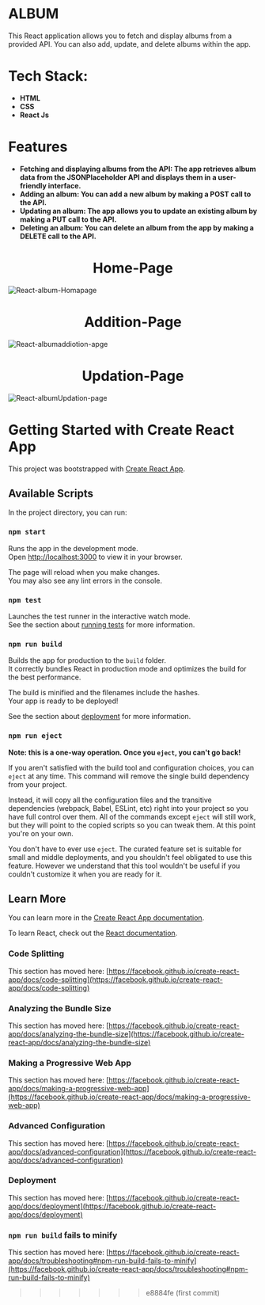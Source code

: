 # ALBUM

This React application allows you to fetch and display albums from a provided API. You can also add, update, and delete albums within the app.


# Tech Stack:
  - **HTML**
  - **CSS**
  - **React Js**

# Features

- **Fetching and displaying albums from the API: The app retrieves album data from the JSONPlaceholder API and displays them in a user-friendly interface.**
- **Adding an album: You can add a new album by making a POST call to the API.**
- **Updating an album: The app allows you to update an existing album by making a PUT call to the API.**
- **Deleting an album: You can delete an album from the app by making a DELETE call to the API.**

<div align="center">
  <h1>Home-Page</h1>
</div>

![React-album-Homapage](https://github.com/thirumeniram/React-Album/assets/66516937/89553053-b8fa-4ce8-a0ce-326ff33d3db6)

<div align="center">
  <h1>Addition-Page</h1>
</div>

![React-albumaddiotion-apge](https://github.com/thirumeniram/React-Album/assets/66516937/2bdb8cd4-890c-49d2-adec-8a682811f5ab)

<div align="center">
  <h1>Updation-Page</h1>
</div>

![React-albumUpdation-page](https://github.com/thirumeniram/React-Album/assets/66516937/2f95538d-327c-4a86-bdbf-8055999bedab)

# Getting Started with Create React App

This project was bootstrapped with [Create React App](https://github.com/facebook/create-react-app).

## Available Scripts

In the project directory, you can run:

### `npm start`

Runs the app in the development mode.\
Open [http://localhost:3000](http://localhost:3000) to view it in your browser.

The page will reload when you make changes.\
You may also see any lint errors in the console.

### `npm test`

Launches the test runner in the interactive watch mode.\
See the section about [running tests](https://facebook.github.io/create-react-app/docs/running-tests) for more information.

### `npm run build`

Builds the app for production to the `build` folder.\
It correctly bundles React in production mode and optimizes the build for the best performance.

The build is minified and the filenames include the hashes.\
Your app is ready to be deployed!

See the section about [deployment](https://facebook.github.io/create-react-app/docs/deployment) for more information.

### `npm run eject`

**Note: this is a one-way operation. Once you `eject`, you can't go back!**

If you aren't satisfied with the build tool and configuration choices, you can `eject` at any time. This command will remove the single build dependency from your project.

Instead, it will copy all the configuration files and the transitive dependencies (webpack, Babel, ESLint, etc) right into your project so you have full control over them. All of the commands except `eject` will still work, but they will point to the copied scripts so you can tweak them. At this point you're on your own.

You don't have to ever use `eject`. The curated feature set is suitable for small and middle deployments, and you shouldn't feel obligated to use this feature. However we understand that this tool wouldn't be useful if you couldn't customize it when you are ready for it.

## Learn More

You can learn more in the [Create React App documentation](https://facebook.github.io/create-react-app/docs/getting-started).

To learn React, check out the [React documentation](https://reactjs.org/).

### Code Splitting

This section has moved here: [https://facebook.github.io/create-react-app/docs/code-splitting](https://facebook.github.io/create-react-app/docs/code-splitting)

### Analyzing the Bundle Size

This section has moved here: [https://facebook.github.io/create-react-app/docs/analyzing-the-bundle-size](https://facebook.github.io/create-react-app/docs/analyzing-the-bundle-size)

### Making a Progressive Web App

This section has moved here: [https://facebook.github.io/create-react-app/docs/making-a-progressive-web-app](https://facebook.github.io/create-react-app/docs/making-a-progressive-web-app)

### Advanced Configuration

This section has moved here: [https://facebook.github.io/create-react-app/docs/advanced-configuration](https://facebook.github.io/create-react-app/docs/advanced-configuration)

### Deployment

This section has moved here: [https://facebook.github.io/create-react-app/docs/deployment](https://facebook.github.io/create-react-app/docs/deployment)

### `npm run build` fails to minify

This section has moved here: [https://facebook.github.io/create-react-app/docs/troubleshooting#npm-run-build-fails-to-minify](https://facebook.github.io/create-react-app/docs/troubleshooting#npm-run-build-fails-to-minify)
>>>>>>> e8884fe (first commit)
